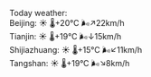 Today weather:  
Beijing: ☀️   🌡️+20°C 🌬️↗22km/h  
Tianjin: ☀️   🌡️+19°C 🌬️↓15km/h  
Shijiazhuang: ☀️   🌡️+15°C 🌬️↙11km/h  
Tangshan: ☀️   🌡️+19°C 🌬️↘8km/h  
